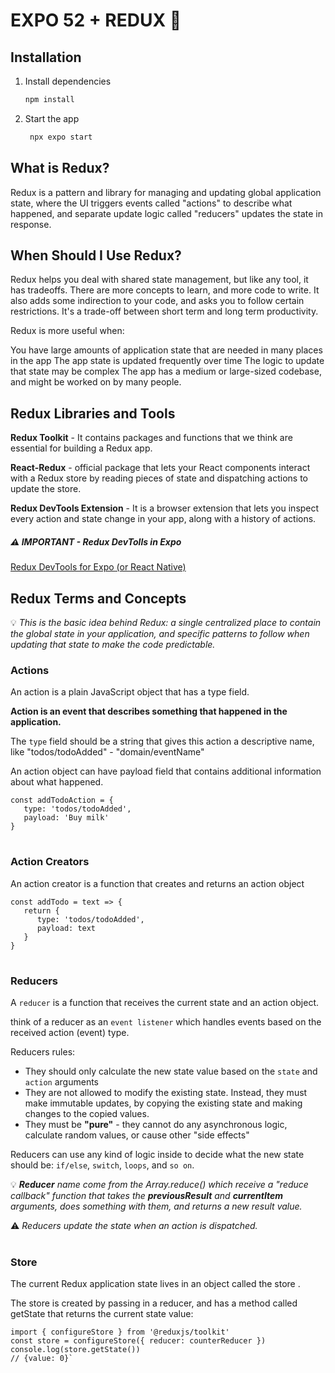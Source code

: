 # EXPO 52 + REDUX 👋

## Installation

1. Install dependencies

   ```bash
   npm install
   ```

2. Start the app

   ```bash
    npx expo start
   ```

## What is Redux?

Redux is a pattern and library for managing and updating global application state, where the UI triggers events called "actions" to describe what happened, and separate update logic called "reducers" updates the state in response. 

## When Should I Use Redux?
Redux helps you deal with shared state management, but like any tool, it has tradeoffs. There are more concepts to learn, and more code to write. It also adds some indirection to your code, and asks you to follow certain restrictions. It's a trade-off between short term and long term productivity.

Redux is more useful when:

You have large amounts of application state that are needed in many places in the app
The app state is updated frequently over time
The logic to update that state may be complex
The app has a medium or large-sized codebase, and might be worked on by many people.

## Redux Libraries and Tools

**Redux Toolkit**  - It contains packages and functions that we think are essential for building a Redux app. 

**React-Redux** - official package that lets your React components interact with a Redux store by reading pieces of state and dispatching actions to update the store.

**Redux DevTools Extension** - It is a browser extension that lets you inspect every action and state change in your app, along with a history of actions.

##### ⚠️ IMPORTANT - Redux DevTolls in Expo

[Redux DevTools for Expo (or React Native)](https://github.com/matt-oakes/redux-devtools-expo-dev-plugin)

## Redux Terms and Concepts

💡 _This is the basic idea behind Redux: a single centralized place to contain the global state in your application, and specific patterns to follow when updating that state to make the code predictable._

### Actions

An action is a plain JavaScript object that has a type field. 

**Action is an event that describes something that happened in the application.**

The `type` field should be a string that gives this action a descriptive name, like "todos/todoAdded" - "domain/eventName"

An action object can have payload field that contains additional information about what happened.

```
const addTodoAction = {
   type: 'todos/todoAdded',
   payload: 'Buy milk'
}
```

#

### Action Creators

An action creator is a function that creates and returns an action object

```
const addTodo = text => {
   return {
      type: 'todos/todoAdded',
      payload: text
   }
}
```

#

### Reducers

A `reducer` is a function that receives the current state and an action object.

think of a reducer as an `event listener` which handles events based on the received action (event) type.

Reducers rules:

* They should only calculate the new state value based on the `state` and `action` arguments
* They are not allowed to modify the existing state. Instead, they must make immutable updates, by copying the existing state and making changes to the copied values.
* They must be **"pure"** - they cannot do any asynchronous logic, calculate random values, or cause other "side effects"

Reducers can use any kind of logic inside to decide what the new state should be: `if/else`, `switch`, `loops`, and `so on`.

💡 _**Reducer** name come from the Array.reduce() which receive a "reduce callback" function that takes the **previousResult** and **currentItem** arguments, does something with them, and returns a new result value._
 
⚠️ _Reducers update the state when an action is dispatched._

#

### Store

The current Redux application state lives in an object called the store .

The store is created by passing in a reducer, and has a method called getState that returns the current state value:

```
import { configureStore } from '@reduxjs/toolkit'
const store = configureStore({ reducer: counterReducer })
console.log(store.getState())
// {value: 0}`
```









